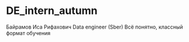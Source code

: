 # DE_intern_autumn
Байрамов Иса Рифахович
Data engineer (Sber)
Всё понятно, классный формат обучения
